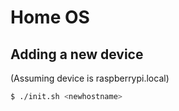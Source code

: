 # Home OS

## Adding a new device

(Assuming device is raspberrypi.local)

```sh
$ ./init.sh <newhostname>
```
